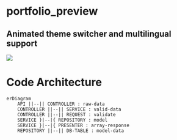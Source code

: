 # portfolio_preview


## Animated theme switcher and multilingual support

![](https://github.com/GaLenN3228/portfolio_preview/blob/main/assets/theme_and_language.gif)


# Code Architecture
```mermaid
erDiagram
    API ||--|| CONTROLLER : raw-data
    CONTROLLER ||--|| SERVICE : valid-data
    CONTROLLER ||--|| REQUEST : validate
    SERVICE }|--|{ REPOSITORY : model
    SERVICE }|--|{ PRESENTER : array-response
    REPOSITORY ||--|| DB-TABLE : model-data
```
